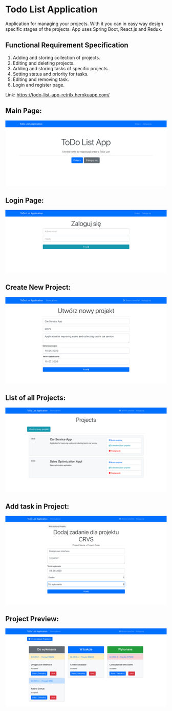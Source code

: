 # Todo List Application

Application for managing your projects. With it you can in easy way design specific stages of the projects. App uses Spring Boot, React.js and Redux.

## Functional Requirement Specification
1. Adding and storing collection of projects.
2. Editing and deleting projects.
3. Adding and storing tasks of specific projects.
4. Setting status and priority for tasks.
5. Editing and removing task.
6. Login and register page.

Link: https://todo-list-app-retrilx.herokuapp.com/

## Main Page:
![Main Page](https://github.com/BrunonLemanski/spring-todolist/blob/master/screenshots/screenshot_1.png?raw=true)

## Login Page:
![Login Page](https://github.com/BrunonLemanski/spring-todolist/blob/master/screenshots/screenshot_2.png?raw=true)

## Create New Project:
![Create Project](https://github.com/BrunonLemanski/spring-todolist/blob/master/screenshots/screenshot_4.png?raw=true)

## List of all Projects:
![All Projects](https://github.com/BrunonLemanski/spring-todolist/blob/master/screenshots/screenshot_5.png?raw=true)

## Add task in Project:
![Add Task](https://github.com/BrunonLemanski/spring-todolist/blob/master/screenshots/screenshot_6.png?raw=true)

## Project Preview:
![Project Tasks](https://github.com/BrunonLemanski/spring-todolist/blob/master/screenshots/screenshot_7.png?raw=true)
